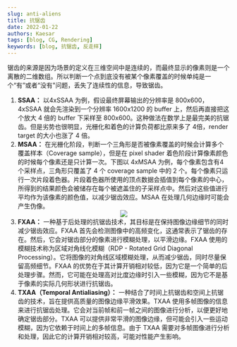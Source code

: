 ```yaml
---
slug: anti-aliens
title: 抗锯齿
date: 2022-01-22
authors: Kaesar
tags: [blog, CG, Rendering]
keywords: [blog, 抗锯齿, 反走样]
---
```



锯齿的来源是因为场景的定义在三维空间中是连续的，而最终显示的像素则是一个离散的二维数组。所以判断一个点到底没有被某个像素覆盖的时候单纯是一个“有”或者“没有"问题，丢失了连续性的信息，导致锯齿。

1. **SSAA：** 以4xSSAA 为例，假设最终屏幕输出的分辨率是 800x600，4xSSAA 就会先渲染到一个分辨率 1600x1200 的 buffer 上，然后再直接把这个放大 4 倍的 buffer 下采样至 800x600。这种做法在数学上是最完美的抗锯齿。但是劣势也很明显，光栅化和着色的计算负荷都比原来多了 4倍，render target 的大小也涨了 4 倍。
2. **MSAA：** 在光栅化阶段，判断一个三角形是否被像素覆盖的时候会计算多个覆盖样本（Coverage sample），但是在 pixel shader 着色阶段计算像素颜色的时候每个像素还是只计算一次。下图以 4xMSAA 为例，每个像素包含有4个采样点，三角形只覆盖了 4 个 coverage sample 中的 2 个。每个像素只运行一次片段着色器。片段着色器所使用的顶点数据会插值到每个像素的中心，所得到的结果颜色会被储存在每个被遮盖住的子采样点中。然后对这些值进行平均作为该像素的颜色值，以减少锯齿效应。MSAA 在处理几何边缘时可能会产生伪像。
   <div align="center"> <img src="https://z1.ax1x.com/2023/09/14/pPRc4iT.png" /> </div>
3. **FXAA：** 一种基于后处理的抗锯齿技术，其目标是在保持图像边缘细节的同时减少锯齿效应。FXAA 首先会检测图像中的高频变化，这通常表示了锯齿的存在。然后，它会对锯齿部分的像素进行模糊处理，以平滑边缘。FXAA 使用的模糊技术称为区域对角线化模糊（RDP - Rotated Grid Diagonal Processing）。它将图像的对角线区域模糊处理，从而减少锯齿，同时尽量保留高频细节。FXAA 的优势在于其计算开销相对较低，因为它是一个简单的后处理步骤。然而，它可能在处理高对比度边缘时引入一些模糊，因为它不是基于像素的实际几何形状进行抗锯齿。
4. **TXAA（Temporal Antialiasing）：** 一种结合了时间上抗锯齿和空间上抗锯齿的技术，旨在提供高质量的图像边缘平滑效果。TXAA 使用多帧图像的信息来进行抗锯齿处理。它会对当前帧和前一帧之间的图像进行分析，以便更好地确定锯齿部分。TXAA 可以提供非常平滑的图像边缘，但可能会引入一些运动模糊，因为它依赖于时间上的多帧信息。由于 TXAA 需要对多帧图像进行分析和处理，因此它的计算开销相对较高，可能对性能产生影响。
